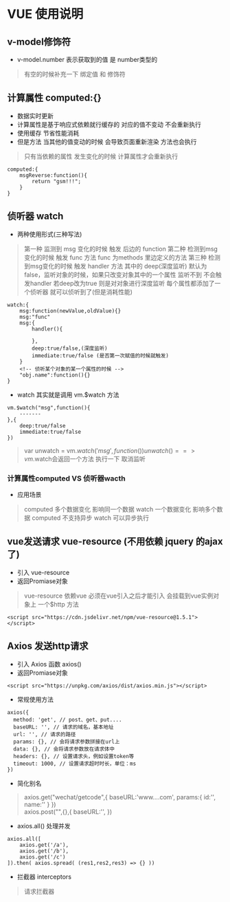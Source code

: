 # VUE 使用说明

## v-model修饰符
* v-model.number  表示获取到的值 是 number类型的
> 有空的时候补充一下  绑定值  和 修饰符

## 计算属性 computed:{}
* 数据实时更新
* 计算属性是基于响应式依赖就行缓存的   对应的值不变动 不会重新执行
* 使用缓存  节省性能消耗
* 但是方法 当其他的值变动的时候 会导致页面重新渲染  方法也会执行
> 只有当依赖的属性 发生变化的时候  计算属性才会重新执行
```
computed:{
    msgReverse:function(){
        return "gsm!!!";
    }
}
```

## 侦听器 watch
* 两种使用形式(三种写法)
> 第一种  监测到 msg 变化的时候   触发 后边的 function
> 第二种  检测到msg变化的时候   触发 func 方法  func 为methods 里边定义的方法
> 第三种  检测到msg变化的时候   触发 handler 方法   其中的 deep(深度监听) 默认为false，监听对象的时候，如果只改变对象其中的一个属性  监听不到 不会触发handler  若deep改为true  则是对对象进行深度监听 每个属性都添加了一个侦听器 就可以侦听到了(但是消耗性能)
```
watch:{
    msg:function(newValue,oldValue){}
    msg:"func"
    msg:{
        handler(){

        },
        deep:true/false,(深度监听)
        immediate:true/false (是否第一次赋值的时候就触发)
    }
    <!-- 侦听某个对象的某一个属性的时候 -->
    "obj.name":function(){}
}
```
* watch 其实就是调用 vm.$watch 方法
```
vm.$watch("msg",function(){
    -------
},{
    deep:true/false
    immediate:true/false
})
```
> var unwatch = vm.$watch('msg',function(){})     unwatch() ==>  vm.$watch会返回一个方法  执行一下 取消监听

### 计算属性computed  VS  侦听器wacth
* 应用场景
> computed 多个数据变化 影响同一个数据
> watch    一个数据变化  影响多个数据
> computed 不支持异步  watch  可以异步执行

## vue发送请求  vue-resource  (不用依赖 jquery  的ajax了)
* 引入 vue-resource
* 返回Promiase对象
> vue-resource 依赖vue  必须在vue引入之后才能引入  会挂载到vue实例对象上  一个$http 方法
```
<script src="https://cdn.jsdelivr.net/npm/vue-resource@1.5.1"></script>
```

## Axios 发送http请求
* 引入 Axios  函数  axios()
* 返回Promiase对象
```
<script src="https://unpkg.com/axios/dist/axios.min.js"></script>
```
* 常规使用方法
```
axios({
  method: 'get', // post、get、put....
  baseURL: '', // 请求的域名，基本地址
  url: '', // 请求的路径
  params: {}, // 会将请求参数拼接在url上
  data: {}, // 会将请求参数放在请求体中
  headers: {}, // 设置请求头，例如设置token等
  timeout: 1000, // 设置请求超时时长，单位：ms
})
```
* 简化别名
> axios.get("wechat/getcode",{
>    baseURL:'www....com',
>    params:{
>       id:'',
>       name:''
>   }
> })   
> axios.post("",{},{
>     baseURL:'',
> })
* axios.all() 处理并发
```
axios.all([
    axios.get('/a'),
    axios.get('/b'),
    axios.get('/c')
]).then( axios.spread( (res1,res2,res3) => {} ))
```
* 拦截器 interceptors
> 请求拦截器
```

```

